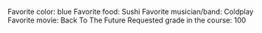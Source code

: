 Favorite color: blue
Favorite food: Sushi 
Favorite musician/band: Coldplay
Favorite movie: Back To The Future 
Requested grade in the course: 100
